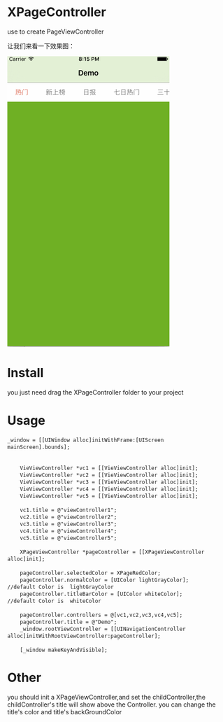 # XPageController
use to create PageViewController

让我们来看一下效果图：

![](https://github.com/StrongX/XPageController/blob/master/10.gif)

# Install
you just need drag the XPageController folder to your project

# Usage
```
_window = [[UIWindow alloc]initWithFrame:[UIScreen mainScreen].bounds];
    
    
    VieViewController *vc1 = [[VieViewController alloc]init];
    VieViewController *vc2 = [[VieViewController alloc]init];
    VieViewController *vc3 = [[VieViewController alloc]init];
    VieViewController *vc4 = [[VieViewController alloc]init];
    VieViewController *vc5 = [[VieViewController alloc]init];
    
    vc1.title = @"viewController1";
    vc2.title = @"viewController2";
    vc3.title = @"viewController3";
    vc4.title = @"viewController4";
    vc5.title = @"viewController5";
    
    XPageViewController *pageController = [[XPageViewController alloc]init];
    
    pageController.selectedColor = XPageRedColor;
    pageController.normalColor = [UIColor lightGrayColor];      //default Color is  lightGrayColor
    pageController.titleBarColor = [UIColor whiteColor];        //default Color is  whiteColor
    
    pageController.controllers = @[vc1,vc2,vc3,vc4,vc5];
    pageController.title = @"Demo";
    _window.rootViewController = [[UINavigationController alloc]initWithRootViewController:pageController];
    
    [_window makeKeyAndVisible];
```
# Other
you should init a XPageViewController,and set the childController,the childController's title will show above the Controller.
you can change the title's color and title's backGroundColor

